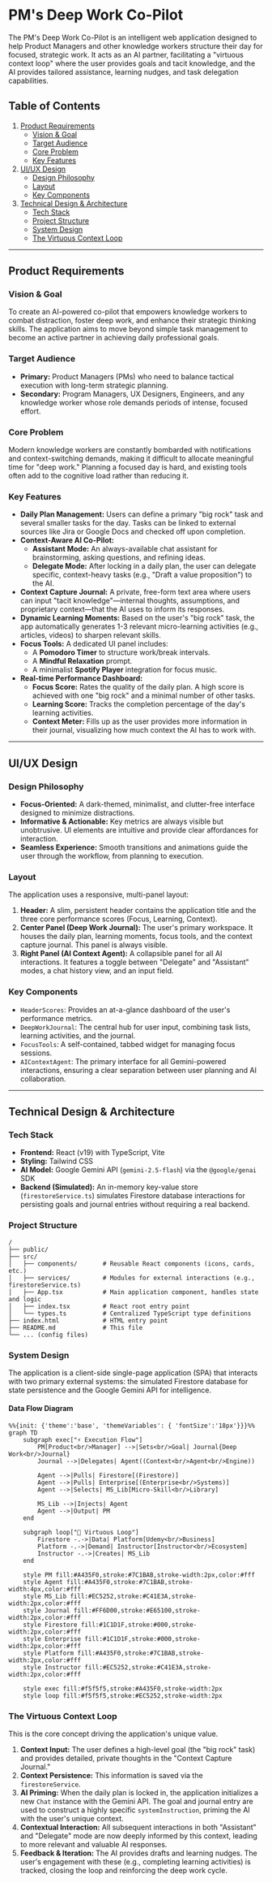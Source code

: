 # PM's Deep Work Co-Pilot

The PM's Deep Work Co-Pilot is an intelligent web application designed to help Product Managers and other knowledge workers structure their day for focused, strategic work. It acts as an AI partner, facilitating a "virtuous context loop" where the user provides goals and tacit knowledge, and the AI provides tailored assistance, learning nudges, and task delegation capabilities.

## Table of Contents
1.  [Product Requirements](#product-requirements)
    - [Vision & Goal](#vision--goal)
    - [Target Audience](#target-audience)
    - [Core Problem](#core-problem)
    - [Key Features](#key-features)
2.  [UI/UX Design](#uiux-design)
    - [Design Philosophy](#design-philosophy)
    - [Layout](#layout)
    - [Key Components](#key-components)
3.  [Technical Design & Architecture](#technical-design--architecture)
    - [Tech Stack](#tech-stack)
    - [Project Structure](#project-structure)
    - [System Design](#system-design)
    - [The Virtuous Context Loop](#the-virtuous-context-loop)

---

## Product Requirements

### Vision & Goal
To create an AI-powered co-pilot that empowers knowledge workers to combat distraction, foster deep work, and enhance their strategic thinking skills. The application aims to move beyond simple task management to become an active partner in achieving daily professional goals.

### Target Audience
-   **Primary:** Product Managers (PMs) who need to balance tactical execution with long-term strategic planning.
-   **Secondary:** Program Managers, UX Designers, Engineers, and any knowledge worker whose role demands periods of intense, focused effort.

### Core Problem
Modern knowledge workers are constantly bombarded with notifications and context-switching demands, making it difficult to allocate meaningful time for "deep work." Planning a focused day is hard, and existing tools often add to the cognitive load rather than reducing it.

### Key Features
-   **Daily Plan Management:** Users can define a primary "big rock" task and several smaller tasks for the day. Tasks can be linked to external sources like Jira or Google Docs and checked off upon completion.
-   **Context-Aware AI Co-Pilot:**
    -   **Assistant Mode:** An always-available chat assistant for brainstorming, asking questions, and refining ideas.
    -   **Delegate Mode:** After locking in a daily plan, the user can delegate specific, context-heavy tasks (e.g., "Draft a value proposition") to the AI.
-   **Context Capture Journal:** A private, free-form text area where users can input "tacit knowledge"—internal thoughts, assumptions, and proprietary context—that the AI uses to inform its responses.
-   **Dynamic Learning Moments:** Based on the user's "big rock" task, the app automatically generates 1-3 relevant micro-learning activities (e.g., articles, videos) to sharpen relevant skills.
-   **Focus Tools:** A dedicated UI panel includes:
    -   A **Pomodoro Timer** to structure work/break intervals.
    -   A **Mindful Relaxation** prompt.
    -   A minimalist **Spotify Player** integration for focus music.
-   **Real-time Performance Dashboard:**
    -   **Focus Score:** Rates the quality of the daily plan. A high score is achieved with one "big rock" and a minimal number of other tasks.
    -   **Learning Score:** Tracks the completion percentage of the day's learning activities.
    -   **Context Meter:** Fills up as the user provides more information in their journal, visualizing how much context the AI has to work with.

---

## UI/UX Design

### Design Philosophy
-   **Focus-Oriented:** A dark-themed, minimalist, and clutter-free interface designed to minimize distractions.
-   **Informative & Actionable:** Key metrics are always visible but unobtrusive. UI elements are intuitive and provide clear affordances for interaction.
-   **Seamless Experience:** Smooth transitions and animations guide the user through the workflow, from planning to execution.

### Layout
The application uses a responsive, multi-panel layout:
1.  **Header:** A slim, persistent header contains the application title and the three core performance scores (Focus, Learning, Context).
2.  **Center Panel (Deep Work Journal):** The user's primary workspace. It houses the daily plan, learning moments, focus tools, and the context capture journal. This panel is always visible.
3.  **Right Panel (AI Context Agent):** A collapsible panel for all AI interactions. It features a toggle between "Delegate" and "Assistant" modes, a chat history view, and an input field.

### Key Components
-   `HeaderScores`: Provides an at-a-glance dashboard of the user's performance metrics.
-   `DeepWorkJournal`: The central hub for user input, combining task lists, learning activities, and the journal.
-   `FocusTools`: A self-contained, tabbed widget for managing focus sessions.
-   `AIContextAgent`: The primary interface for all Gemini-powered interactions, ensuring a clear separation between user planning and AI collaboration.

---

## Technical Design & Architecture

### Tech Stack
-   **Frontend:** React (v19) with TypeScript, Vite
-   **Styling:** Tailwind CSS
-   **AI Model:** Google Gemini API (`gemini-2.5-flash`) via the `@google/genai` SDK
-   **Backend (Simulated):** An in-memory key-value store (`firestoreService.ts`) simulates Firestore database interactions for persisting goals and journal entries without requiring a real backend.

### Project Structure
```
/
├── public/
├── src/
│   ├── components/       # Reusable React components (icons, cards, etc.)
│   ├── services/         # Modules for external interactions (e.g., firestoreService.ts)
│   ├── App.tsx           # Main application component, handles state and logic
│   ├── index.tsx         # React root entry point
│   └── types.ts          # Centralized TypeScript type definitions
├── index.html            # HTML entry point
├── README.md             # This file
└── ... (config files)
```

### System Design

The application is a client-side single-page application (SPA) that interacts with two primary external systems: the simulated Firestore database for state persistence and the Google Gemini API for intelligence.

#### Data Flow Diagram
```mermaid
%%{init: {'theme':'base', 'themeVariables': { 'fontSize':'18px'}}}%%
graph TD
    subgraph exec["⚡ Execution Flow"]
        PM[Product<br/>Manager] -->|Sets<br/>Goal| Journal{Deep Work<br/>Journal}
        Journal -->|Delegates| Agent((Context<br/>Agent<br/>Engine))
        
        Agent -->|Pulls| Firestore[(Firestore)]
        Agent -->|Pulls| Enterprise[(Enterprise<br/>Systems)]
        Agent -->|Selects| MS_Lib[Micro-Skill<br/>Library]
        
        MS_Lib -->|Injects| Agent
        Agent -->|Output| PM
    end
    
    subgraph loop["🔄 Virtuous Loop"]
        Firestore -.->|Data| Platform[Udemy<br/>Business]
        Platform -.->|Demand| Instructor[Instructor<br/>Ecosystem]
        Instructor -.->|Creates| MS_Lib
    end
    
    style PM fill:#A435F0,stroke:#7C1BAB,stroke-width:2px,color:#fff
    style Agent fill:#A435F0,stroke:#7C1BAB,stroke-width:4px,color:#fff
    style MS_Lib fill:#EC5252,stroke:#C41E3A,stroke-width:2px,color:#fff
    style Journal fill:#FF6D00,stroke:#E65100,stroke-width:2px,color:#fff
    style Firestore fill:#1C1D1F,stroke:#000,stroke-width:2px,color:#fff
    style Enterprise fill:#1C1D1F,stroke:#000,stroke-width:2px,color:#fff
    style Platform fill:#A435F0,stroke:#7C1BAB,stroke-width:2px,color:#fff
    style Instructor fill:#EC5252,stroke:#C41E3A,stroke-width:2px,color:#fff
    
    style exec fill:#f5f5f5,stroke:#A435F0,stroke-width:2px
    style loop fill:#f5f5f5,stroke:#EC5252,stroke-width:2px
```

### The Virtuous Context Loop
This is the core concept driving the application's unique value.

1.  **Context Input:** The user defines a high-level goal (the "big rock" task) and provides detailed, private thoughts in the "Context Capture Journal."
2.  **Context Persistence:** This information is saved via the `firestoreService`.
3.  **AI Priming:** When the daily plan is locked in, the application initializes a new `Chat` instance with the Gemini API. The goal and journal entry are used to construct a highly specific `systemInstruction`, priming the AI with the user's unique context.
4.  **Contextual Interaction:** All subsequent interactions in both "Assistant" and "Delegate" mode are now deeply informed by this context, leading to more relevant and valuable AI responses.
5.  **Feedback & Iteration:** The AI provides drafts and learning nudges. The user's engagement with these (e.g., completing learning activities) is tracked, closing the loop and reinforcing the deep work cycle.
